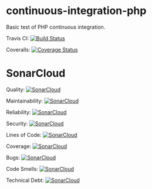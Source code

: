 # continuous-integration-php
Basic test of PHP continuous integration.

Travis CI: [![Build Status](https://travis-ci.com/MarkPThomas/continuous-integration-php.svg?branch=master)](https://travis-ci.com/MarkPThomas/continuous-integration-php)

Coveralls: [![Coverage Status](https://coveralls.io/repos/github/MarkPThomas/continuous-integration-php/badge.svg)](https://coveralls.io/github/MarkPThomas/continuous-integration-php)

# SonarCloud

Quality: [![SonarCloud](https://sonarcloud.io/api/project_badges/measure?project=continuous-integration-php&metric=alert_status)](https://sonarcloud.io/dashboard?id=continuous-integration-php)

Maintainability: [![SonarCloud](https://sonarcloud.io/api/project_badges/measure?project=continuous-integration-php&metric=sqale_rating)](https://sonarcloud.io/dashboard?id=continuous-integration-php)

Reliability: [![SonarCloud](https://sonarcloud.io/api/project_badges/measure?project=continuous-integration-php&metric=reliability_rating)](https://sonarcloud.io/dashboard?id=continuous-integration-php)

Security: [![SonarCloud](https://sonarcloud.io/api/project_badges/measure?project=continuous-integration-php&metric=security_rating)](https://sonarcloud.io/dashboard?id=continuous-integration-php)

Lines of Code: [![SonarCloud](https://sonarcloud.io/api/project_badges/measure?project=continuous-integration-php&metric=ncloc)](https://sonarcloud.io/dashboard?id=continuous-integration-php)

Coverage: [![SonarCloud](https://sonarcloud.io/api/project_badges/measure?project=continuous-integration-php&metric=coverage)](https://sonarcloud.io/dashboard?id=continuous-integration-php)

Bugs: [![SonarCloud](https://sonarcloud.io/api/project_badges/measure?project=continuous-integration-php&metric=bugs)](https://sonarcloud.io/dashboard?id=continuous-integration-php)

Code Smells: [![SonarCloud](https://sonarcloud.io/api/project_badges/measure?project=continuous-integration-php&metric=code_smells)](https://sonarcloud.io/dashboard?id=continuous-integration-php)

Technical Debt: [![SonarCloud](https://sonarcloud.io/api/project_badges/measure?project=continuous-integration-php&metric=sqale_index)](https://sonarcloud.io/dashboard?id=continuous-integration-php)
